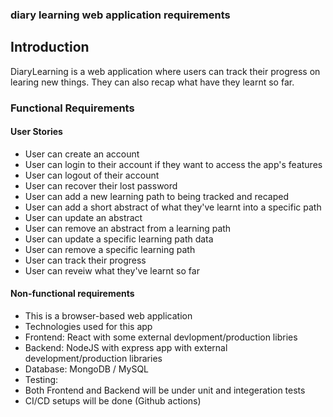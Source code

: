 ### diary learning web application requirements

## Introduction
 DiaryLearning is a web application where users can track their progress
 on learing new things. They can also recap what have they learnt so far.

 ### Functional Requirements
  #### User Stories
   - User can create an account
   - User can login to their account if they want to access the app's features
   - User can logout of their account
   - User can recover their lost password
   - User can add a new learning path to being tracked and recaped
   - User can add a short abstract of what they've learnt into a specific path
   - User can update an abstract
   - User can remove an abstract from a learning path
   - User can update a specific learning path data
   - User can remove a specific learning path 
   - User can track their progress
   - User can reveiw what they've learnt so far

#### Non-functional requirements
 - This is a browser-based web application
 - Technologies used for this app
  - Frontend: React with some external devlopment/production libries 
  - Backend: NodeJS with express app with external development/production libraries
  - Database: MongoDB / MySQL
 - Testing:
  - Both Frontend and Backend will be under unit and integeration tests
 - CI/CD setups will be done (Github actions)
